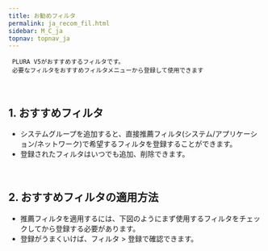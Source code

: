 ```yaml
---
title: お勧めフィルタ
permalink: ja_recom_fil.html
sidebar: M_C_ja
topnav: topnav_ja
---
```


     PLURA V5がおすすめするフィルタです。
     必要なフィルタをおすすめフィルタメニューから登録して使用できます

<br />

## 1. おすすめフィルタ
- システムグループを追加すると、直接推薦フィルタ(システム/アプリケーション/ネットワーク)で希望するフィルタを登録することができます。
- 登録されたフィルタはいつでも追加、削除できます。

<!-- [![image](/docs/images/Manual/common/filter2/recom/1.png){: width="800" }](/docs/images/Manual/common/filter2/recom/1.png){: target="_blank"}-->

<br />

## 2. おすすめフィルタの適用方法
- 推薦フィルタを適用するには、下図のようにまず使用するフィルタをチェックしてから登録する必要があります。
- 登録がうまくいけば、フィルタ > 登録で確認できます。

<!-- [![image](/docs/images/Manual/common/filter2/recom/2.png){: width="800" }](/docs/images/Manual/common/filter2/recom/2.png){: target="_blank"}-->

<br />

<!-- [![image](/docs/images/Manual/common/filter2/recom/3.png)](/docs/images/Manual/common/filter2/recom/3.png){: target="_blank"}-->
